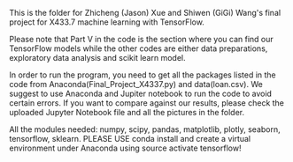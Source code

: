 This is the folder for Zhicheng (Jason) Xue and Shiwen (GiGi) Wang's final project for X433.7 machine learning with TensorFlow.


Please note that Part V in the code is the section where you can find our TensorFlow models while the other codes are either data preparations, exploratory data analysis and scikit learn model.


In order to run the program, you need to get all the packages listed in the code from Anaconda(Final_Project_X4337.py) and data(loan.csv). We suggest to use Anaconda and Jupiter notebook to run the code to avoid certain errors. If you want to compare against our results, please check the uploaded Jupyter Notebook file and all the pictures in the folder.

All the modules needed: numpy, scipy, pandas, matplotlib, plotly, seaborn, tensorflow, sklearn.
PLEASE USE conda install and create a virtual environment under Anaconda using source activate tensorflow! 



